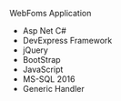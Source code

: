 WebFoms Application
- Asp Net C#
- DevExpress Framework
- jQuery
- BootStrap
- JavaScript
- MS-SQL 2016
- Generic Handler
